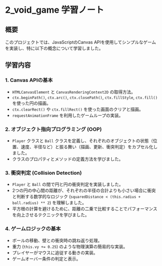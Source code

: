 # 2_void_game 学習ノート

## 概要

このプロジェクトでは、JavaScriptのCanvas APIを使用してシンプルなゲームを実装し、特に以下の概念について学習しました。

## 学習内容

### 1. Canvas APIの基本

*   `HTMLCanvasElement` と `CanvasRenderingContext2D` の取得方法。
*   `ctx.beginPath()`, `ctx.arc()`, `ctx.closePath()`, `ctx.fillStyle`, `ctx.fill()` を使った円の描画。
*   `ctx.clearRect()` や `ctx.fillRect()` を使った画面のクリアと描画。
*   `requestAnimationFrame` を利用したゲームループの実装。

### 2. オブジェクト指向プログラミング (OOP)

*   `Player` クラスと `Ball` クラスを定義し、それぞれのオブジェクトの状態（位置、速度、半径など）と振る舞い（描画、更新、衝突判定）をカプセル化しました。
*   クラスのプロパティとメソッドの定義方法を学びました。

### 3. 衝突判定 (Collision Detection)

*   `Player` と `Ball` の間で円と円の衝突判定を実装しました。
*   2つの円の中心間の距離が、それぞれの半径の合計よりも小さい場合に衝突と判断する数学的なロジック (`squaredDistance < (this.radius + ball.radius) ** 2`) を理解しました。
*   平方根の計算を避けるために、距離の二乗で比較することでパフォーマンスを向上させるテクニックを学びました。

### 4. ゲームロジックの基本

*   ボールの移動、壁との衝突時の跳ね返り処理。
*   重力 (`this.vy += 0.25`) のような物理演算の簡易的な実装。
*   プレイヤーがマウスに追従する動きの実装。
*   ゲームオーバー条件の判定と表示。
